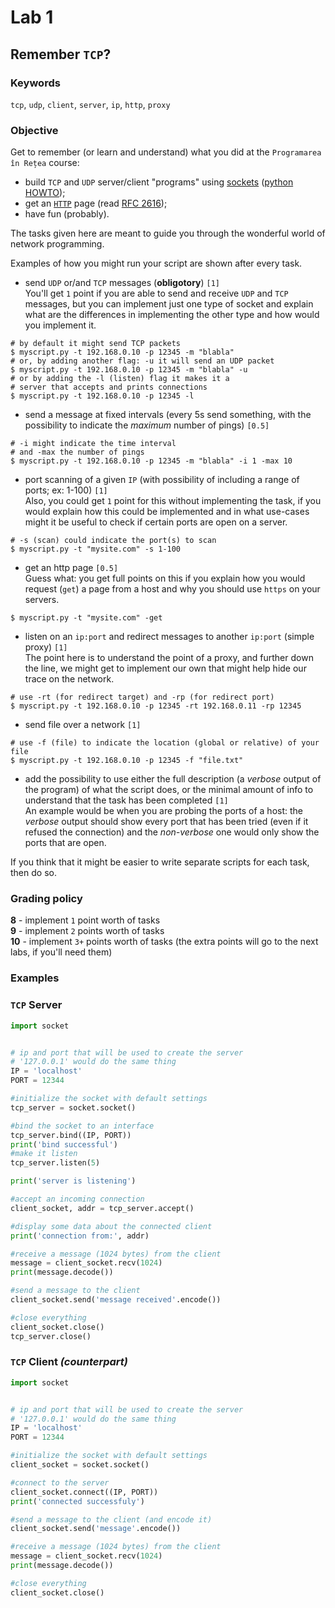 # Lab 1
## Remember `TCP`?

### Keywords
`tcp`, `udp`, `client`, `server`, `ip`, `http`, `proxy`

### Objective
Get to remember (or learn and understand) what you did at the `Programarea în Rețea` course:
- build `TCP` and `UDP` server/client "programs" using [sockets](http://en.wikipedia.org/wiki/Bsd_sockets) ([python HOWTO](https://docs.python.org/3/howto/sockets.html));
- get an [`HTTP`](http://en.wikipedia.org/wiki/HTTP) page (read [RFC 2616](https://tools.ietf.org/html/rfc2616));
- have fun (probably).

The tasks given here are meant to guide you through the wonderful world of network programming.

Examples of how you might run your script are shown after every task.

- send `UDP` or/and `TCP` messages (**obligotory**) `[1]`<br> You'll get `1` point if you are able to send and receive `UDP` and `TCP` messages, but you can implement just one type of socket and explain what are the differences in implementing the other type and how would you implement it.
```shell
# by default it might send TCP packets
$ myscript.py -t 192.168.0.10 -p 12345 -m "blabla"
# or, by adding another flag: -u it will send an UDP packet
$ myscript.py -t 192.168.0.10 -p 12345 -m "blabla" -u
# or by adding the -l (listen) flag it makes it a
# server that accepts and prints connections
$ myscript.py -t 192.168.0.10 -p 12345 -l
```
  - send a message at fixed intervals (every 5s send something, with the possibility to indicate the *maximum* number of pings) `[0.5]`
  ```shell
  # -i might indicate the time interval
  # and -max the number of pings
  $ myscript.py -t 192.168.0.10 -p 12345 -m "blabla" -i 1 -max 10
  ```
- port scanning of a given `IP` (with possibility of including a range of ports; ex: 1-100) `[1]` <br> Also, you could get `1` point for  this without implementing the task, if you would explain how this could be implemented and in what use-cases might it be useful to check if certain ports are open on a server.
```shell
# -s (scan) could indicate the port(s) to scan
$ myscript.py -t "mysite.com" -s 1-100
```
- get an http page `[0.5]` <br> Guess what: you get full points on this if you explain how you would request (`get`) a page from a host and why you should use `https` on your servers.
```shell
$ myscript.py -t "mysite.com" -get
```
- listen on an `ip:port` and redirect messages to another `ip:port` (simple proxy) `[1]` <br> The point here is to understand the point of a proxy, and further down the line, we might get to implement our own that might help hide our trace on the network.
```shell
# use -rt (for redirect target) and -rp (for redirect port)
$ myscript.py -t 192.168.0.10 -p 12345 -rt 192.168.0.11 -rp 12345
```
- send file over a network `[1]`
```shell
# use -f (file) to indicate the location (global or relative) of your file
$ myscript.py -t 192.168.0.10 -p 12345 -f "file.txt"
```
- add the possibility to use either the full description (a *verbose* output of the program) of what the script does, or the minimal amount of info to understand that the task has been completed `[1]` <br> An example would be when you are probing the ports of a host: the *verbose* output should show every port that has been tried (even if it refused the connection) and the *non-verbose* one would only show the ports that are open.

If you think that it might be easier to write separate scripts for each task, then do so.

### Grading policy
**8** - implement `1` point worth of tasks <br>
**9** - implement `2` points worth of tasks <br>
**10** - implement `3+` points worth of tasks (the extra points will go to the next labs, if you'll need them)

### Examples
### `TCP` Server
```python
import socket


# ip and port that will be used to create the server
# '127.0.0.1' would do the same thing
IP = 'localhost'
PORT = 12344

#initialize the socket with default settings
tcp_server = socket.socket()

#bind the socket to an interface
tcp_server.bind((IP, PORT))
print('bind successful')
#make it listen
tcp_server.listen(5)

print('server is listening')

#accept an incoming connection
client_socket, addr = tcp_server.accept()

#display some data about the connected client
print('connection from:', addr)

#receive a message (1024 bytes) from the client
message = client_socket.recv(1024)
print(message.decode())

#send a message to the client
client_socket.send('message received'.encode())

#close everything
client_socket.close()
tcp_server.close()
```

### `TCP` Client *(counterpart)*
```python
import socket


# ip and port that will be used to create the server
# '127.0.0.1' would do the same thing
IP = 'localhost'
PORT = 12344

#initialize the socket with default settings
client_socket = socket.socket()

#connect to the server
client_socket.connect((IP, PORT))
print('connected successfuly')

#send a message to the client (and encode it)
client_socket.send('message'.encode())

#receive a message (1024 bytes) from the client
message = client_socket.recv(1024)
print(message.decode())

#close everything
client_socket.close()
```

